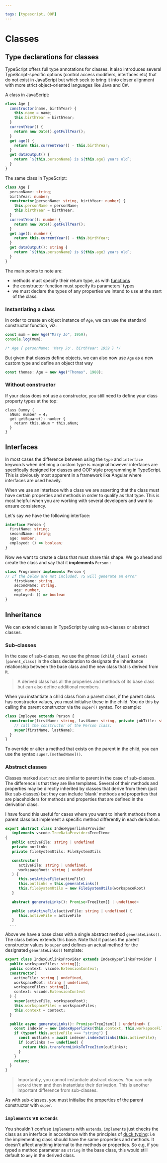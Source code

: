 ```yaml
---

tags: [typescript, OOP]
---
```


# Classes

## Type declarations for classes

TypeScript offers full type annotations for classes. It also introduces several
TypeScript-specific options (control access modifiers, interfaces etc) that do
not exist in JavaScript but which seek to bring it into closer alignment with
more strict object-oriented languages like Java and C#.

A class in JavaScript:

```js
class Age {
  constructor(name, birthYear) {
    this.name = name;
    this.birthYear = birthYear;
  }
  currentYear() {
    return new Date().getFullYear();
  }
  get age() {
    return this.currentYear() - this.birthYear;
  }
  get dataOutput() {
    return `${this.personName} is ${this.age} years old`;
  }
}
```

The same class in TypeScript:

```ts
class Age {
  personName: string;
  birthYear: number;
  constructor(personName: string, birthYear: number) {
    this.personName = personName;
    this.birthYear = birthYear;
  }
  currentYear(): number {
    return new Date().getFullYear();
  }
  get age(): number {
    return this.currentYear() - this.birthYear;
  }
  get dataOutput(): string {
    return `${this.personName} is ${this.age} years old`;
  }
}
```

The main points to note are:

- methods must specify their return type, as with [functions](Functions.md)
- the constructor function must specify its parameters' types
- we must declare the types of any properties we intend to use at the start of
  the class.

### Instantiating a class

In order to create an object instance of `Age`, we can use the standard
constructor function, viz:

```js
const mum = new Age("Mary Jo", 1959);
console.log(mum);

/* Age { personName: 'Mary Jo', birthYear: 1959 } */
```

But given that classes define objects, we can also now use `Age` as a new custom
type and define an object that way

```jsx
const thomas: Age = new Age("Thomas", 1988);
```

### Without constructor

If your class does not use a constructor, you still need to define your class
property types at the top:

```tsx
class Dummy {
  aNum: number = 4;
  get getSquare(): number {
    return this.aNum * this.aNum;
  }
}
```

## Interfaces

In most cases the difference between using the `type` and `interface` keywords
when defining a custom type is marginal however interfaces are specifically
designed for classes and OOP style programming in TypeScript. This is obviously
most apparent in a framework like Angular where interfaces are used heavily.

When we use an interface with a class we are asserting that the class must have
certain properties and methods in order to qualify as that type. This is most
helpful when you are working with several developers and want to ensure
consistency.

Let's say we have the following interface:

```ts
interface Person {
  firstName: string;
  secondName: string;
  age: number;
  employed: () => boolean;
}
```

Now we want to create a class that must share this shape. We go ahead and create
the class and say that it **implements** `Person` :

```ts
class Programmer implements Person {
// If the below are not included, TS will generate an error
	firstName: string,
	secondName: string,
	age: number,
	employed: () => boolean
}
```

## Inheritance

We can extend classes in TypeScript by using sub-classes or abstract classes.

### Sub-classes

In the case of sub-classes, we use the phrase
`[child_class] extends [parent_class]` in the class declaration to designate the
inheritance relationship between the base class and the new class that is
derived from it.

> A derived class has all the properies and methods of its base class but can
> also define additional members.

When you instantiate a child class from a parent class, if the parent class has
constructor values, you must initialise these in the child. You do this by
calling the parent constructor via the `super()` syntax. For example:

```ts
class Employee extends Person {
  constructor(firstName: string, lastName: string, private jobTitle: string) {
    // call the constructor of the Person class:
    super(firstName, lastName);
  }
}
```

To override or alter a method that exists on the parent in the child, you can
use the syntax `super.[methodName]()`.

### Abstract classes

Classes marked `abstract` are similar to parent in the case of sub-classes. The
difference is that they are like templates. Several of their methods and
properties may be directly inherited by classes that derive from them (just like
sub-classes) but they can include 'blank' methods and properties that are
placeholders for methods and properties that are defined in the derivation
class.

I have found this useful for cases where you want to inherit methods from a
parent class but implement a specific method differently in each derivation.

```ts
export abstract class IndexHyperlinksProvider
   implements vscode.TreeDataProvider<TreeItem>
{
   public activeFile: string | undefined
   private outlinks
   private fileSystemUtils: FileSystemUtils

   constructor(
      activeFile: string | undefined,
      workspaceRoot: string | undefined
   ) {
      this.setActiveFile(activeFile)
      this.outlinks = this.generateLinks()
      this.fileSystemUtils = new FileSystemUtils(workspaceRoot)
   }

   abstract generateLinks(): Promise<TreeItem[] | undefined>

   public setActiveFile(activeFile: string | undefined) {
      this.activeFile = activeFile
   }
  ...
```

Above we have a base class with a single abstract method `generateLinks()`. The
class below extends this base. Note that it passes the parent constructor values
to `super` and defines an actual method for the designated `generateLinks()`
template:

```ts
export class IndexOutlinksProvider extends IndexHyperlinksProvider {
  public workspaceFiles: string[];
  public context: vscode.ExtensionContext;
  constructor(
    activeFile: string | undefined,
    workspaceRoot: string | undefined,
    workspaceFiles: string[],
    context: vscode.ExtensionContext
  ) {
    super(activeFile, workspaceRoot);
    this.workspaceFiles = workspaceFiles;
    this.context = context;
  }

  public async generateLinks(): Promise<TreeItem[] | undefined> {
    const indexer = new IndexHyperlinks(this.context, this.workspaceFiles);
    if (typeof this.activeFile === "string") {
      const outlinks = await indexer.indexOutlinks(this.activeFile);
      if (outlinks !== undefined) {
        return this.transformLinksToTreeItem(outlinks);
      }
    }
    return;
  }
}
```

> Importantly, you cannot instantiate abstract classes. You can only `extend`
> them and then instantiate their derivation. This is another important
> difference from sub-classes.

As with sub-classes, you must initialise the properties of the parent
constructor with `super`.

### `implements` vs `extends`

You shouldn't confuse `implements` with `extends`. `implements` just checks the
class as an interface in accordance with the principles of
[duck typing](Custom_types.md#duck-typing):
i.e the implementing class should have the same properties and methods. It
doesn't affect anything internal to the methods or properties. So e.g, if you
typed a method parameter as `string` in the base class, this would still default
to `any` in the derived class.
